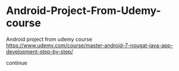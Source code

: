 # Android-Project-From-Udemy-course
Android project from udemy course https://www.udemy.com/course/master-android-7-nougat-java-app-development-step-by-step/

continue
